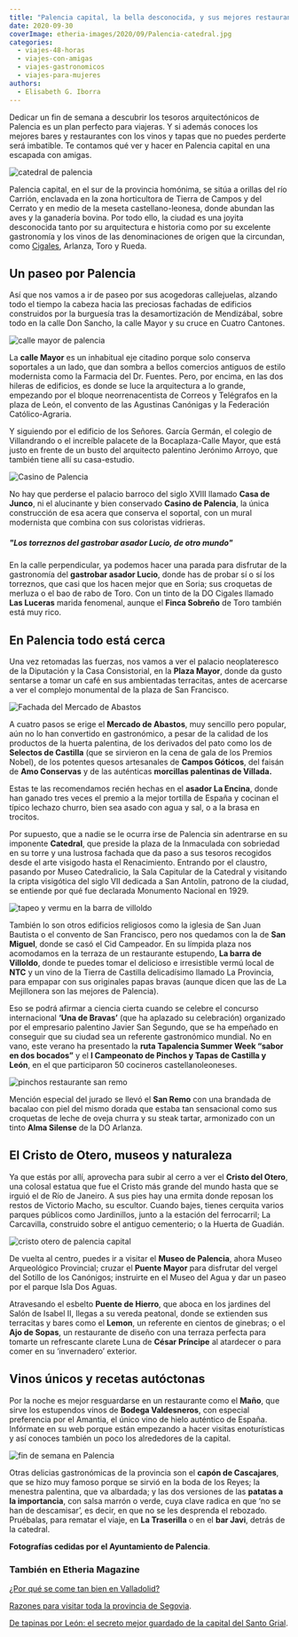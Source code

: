 ```yaml
---
title: "Palencia capital, la bella desconocida, y sus mejores restaurantes"
date: 2020-09-30
coverImage: etheria-images/2020/09/Palencia-catedral.jpg
categories: 
  - viajes-48-horas
  - viajes-con-amigas
  - viajes-gastronomicos
  - viajes-para-mujeres
authors: 
  - Elisabeth G. Iborra
---
```


Dedicar un fin de semana a descubrir los tesoros arquitectónicos de Palencia es un plan perfecto para viajeras. Y si además conoces los mejores bares y restaurantes con los vinos y tapas que no puedes perderte será imbatible. Te contamos qué ver y hacer en Palencia capital en una escapada con amigas.

![catedral de palencia](etheria-images/2020/09/Palencia-catedral.jpg "Catedral de Palencia. © Cedida por Ayto. Palencia")

Palencia capital, en el sur de la provincia homónima, se sitúa a orillas del río 
Carrión, enclavada en la zona horticultora de Tierra de Campos y del Cerrato y en medio 
de la meseta castellano-leonesa, donde abundan las aves y la ganadería bovina. Por todo 
ello, la ciudad es una joyita desconocida tanto por su arquitectura e historia como por 
su excelente gastronomía y los vinos de las denominaciones de origen que la circundan, 
como [Cigales](https://etheriamagazine.com/2020/01/07/viaje-con-amigas-ruta-del-vino-cigales/), 
Arlanza, Toro y Rueda. 

## Un paseo por Palencia

Así que nos vamos a ir de paseo por sus acogedoras callejuelas, alzando todo el tiempo 
la cabeza hacia las preciosas fachadas de edificios construidos por la burguesía tras la 
desamortización de Mendizábal, sobre todo en la calle Don Sancho, la calle Mayor y su 
cruce en Cuatro Cantones. 

![calle mayor de palencia](etheria-images/2020/09/Palencia-calle-mayor.jpg "Es obligatorio pasear por la Calle Mayor de Palencia. © Cedida por Ayto. Palencia")

La **calle Mayor** es un inhabitual eje citadino porque solo conserva soportales a un 
lado, que dan sombra a bellos comercios antiguos de estilo modernista como la Farmacia 
del Dr. Fuentes. Pero, por encima, en las dos hileras de edificios, es donde se luce la 
arquitectura a lo grande, empezando por el bloque neorrenacentista de Correos y 
Telégrafos en la plaza de León, el convento de las Agustinas Canónigas y la Federación 
Católico-Agraria. 

Y siguiendo por el edificio de los Señores. García Germán, el colegio de Villandrando o 
el increíble palacete de la Bocaplaza-Calle Mayor, que está justo en frente de un busto 
del arquitecto palentino Jerónimo Arroyo, que también tiene allí su casa-estudio. 

![Casino de Palencia](etheria-images/2020/09/Palencia-casino.jpg "Casino de Palencia. © Cedida por Ayto. Palencia")

No hay que perderse el palacio barroco del siglo XVIII llamado **Casa de Junco**, ni el 
alucinante y bien conservado **Casino de Palencia**, la única construcción de esa acera 
que conserva el soportal, con un mural modernista que combina con sus coloristas 
vidrieras. 

##### "Los torreznos del gastrobar asador Lucio, de otro mundo"

En la calle perpendicular, ya podemos hacer una parada para disfrutar de la gastronomía 
del **gastrobar asador Lucio**, donde has de probar sí o sí los torreznos, que casi que 
los hacen mejor que en Soria; sus croquetas de merluza o el bao de rabo de Toro. Con un 
tinto de la DO Cigales llamado **Las Luceras** marida fenomenal, aunque el **Finca 
Sobreño** de Toro también está muy rico. 

## En Palencia todo está cerca

Una vez retomadas las fuerzas, nos vamos a ver el palacio neoplateresco de la Diputación 
y la Casa Consistorial, en la **Plaza Mayor**, donde da gusto sentarse a tomar un café 
en sus ambientadas terracitas, antes de acercarse a ver el complejo monumental de la 
plaza de San Francisco. 

![Fachada del Mercado de Abastos](etheria-images/2020/09/Palencia-mercado-abastos.jpg "Fachada del Mercado de Abastos. © Cedida por Ayto. Palencia")

A cuatro pasos se erige el **Mercado de Abastos**, muy sencillo pero popular, aún no lo 
han convertido en gastronómico, a pesar de la calidad de los productos de la huerta 
palentina, de los derivados del pato como los de **Selectos de Castilla** (que se 
sirvieron en la cena de gala de los Premios Nobel), de los potentes quesos artesanales 
de **Campos Góticos**, del faisán de **Amo Conservas** y de las auténticas **morcillas 
palentinas de Villada.** 

Estas te las recomendamos recién hechas en el **asador La Encina**, donde han ganado 
tres veces el premio a la mejor tortilla de España y cocinan el típico lechazo churro, 
bien sea asado con agua y sal, o a la brasa en trocitos. 

Por supuesto, que a nadie se le ocurra irse de Palencia sin adentrarse en su imponente 
**Catedral**, que preside la plaza de la Inmaculada con sobriedad en su torre y una 
lustrosa fachada que da paso a sus tesoros recogidos desde el arte visigodo hasta el 
Renacimiento. Entrando por el claustro, pasando por Museo Catedralicio, la Sala 
Capitular de la Catedral y visitando la cripta visigótica del siglo VII dedicada a San 
Antolín, patrono de la ciudad, se entiende por qué fue declarada Monumento Nacional en 
1929. 

![tapeo y vermu en la barra de villoldo](etheria-images/2020/09/Palencia-vermu-iglesia-san-miguel.jpg "Vermú en La Barra de Villoldo frente a la iglesia de San Miguel. © Cedida por Ayto. Palencia")

También lo son otros edificios religiosos como la iglesia de San Juan Bautista o el 
convento de San Francisco, pero nos quedamos con la de **San Miguel**, donde se casó el 
Cid Campeador. En su límpida plaza nos acomodamos en la terraza de un restaurante 
estupendo, **La barra de Villoldo**, donde te puedes tomar el delicioso e irresistible 
vermú local de **NTC** y un vino de la Tierra de Castilla delicadísimo llamado La 
Provincia, para empapar con sus originales papas bravas (aunque dicen que las de La 
Mejillonera son las mejores de Palencia). 

Eso se podrá afirmar a ciencia cierta cuando se celebre el concurso internacional **‘Una 
de Bravas’** (que ha aplazado su celebración) organizado por el empresario palentino 
Javier San Segundo, que se ha empeñado en conseguir que su ciudad sea un referente 
gastronómico mundial. No en vano, este verano ha presentado la **ruta Tapalencia Summer 
Week “sabor en dos bocados”** y el **I Campeonato de Pinchos y Tapas de Castilla y 
León**, en el que participaron 50 cocineros castellanoleoneses. 

![pinchos restaurante san remo](etheria-images/2020/09/Palencia-restaurante-san-remo.jpg "Mención especial del Campeonato de Pinchos y Tapas de Castilla y León del restaurante San Remo © Cedida por Ayto. Palencia")

Mención especial del jurado se llevó el **San Remo** con una brandada de bacalao con 
piel del mismo dorada que estaba tan sensacional como sus croquetas de leche de oveja 
churra y su steak tartar, armonizado con un tinto **Alma Silense** de la DO Arlanza. 

## El Cristo de Otero, museos y naturaleza

Ya que estás por allí, aprovecha para subir al cerro a ver el **Cristo del Otero**, una 
colosal estatua que fue el Cristo más grande del mundo hasta que se irguió el de Río de 
Janeiro. A sus pies hay una ermita donde reposan los restos de Victorio Macho, su 
escultor. Cuando bajes, tienes cerquita varios parques públicos como Jardinillos, junto 
a la estación del ferrocarril; La Carcavilla, construido sobre el antiguo cementerio; o 
la Huerta de Guadián. 

![cristo otero de palencia capital](etheria-images/2020/09/Palencia-cerro-cristo-otero.jpg "Cristo del Otero. © Cedida por Ayto. Palencia")

De vuelta al centro, puedes ir a visitar el **Museo de Palencia**, ahora Museo 
Arqueológico Provincial; cruzar el **Puente Mayor** para disfrutar del vergel del 
Sotillo de los Canónigos; instruirte en el Museo del Agua y dar un paseo por el parque 
Isla Dos Aguas. 

Atravesando el esbelto **Puente de Hierro**, que aboca en los jardines del Salón de 
Isabel II, llegas a su vereda peatonal, donde se extienden sus terracitas y bares como 
el **Lemon**, un referente en cientos de ginebras; o el **Ajo de Sopas**, un restaurante 
de diseño con una terraza perfecta para tomarte un refrescante clarete Luna de **César 
Príncipe** al atardecer o para comer en su ‘invernadero’ exterior. 

## Vinos únicos y recetas autóctonas

Por la noche es mejor resguardarse en un restaurante como el **Maño**, que sirve los 
estupendos vinos de **Bodega Valdesneros**, con especial preferencia por el Amantia, el 
único vino de hielo auténtico de España. Infórmate en su web porque están empezando a 
hacer visitas enoturísticas y así conoces también un poco los alrededores de la capital. 

![fin de semana en Palencia](etheria-images/2020/09/Palencia-terraza-centro.jpg "Terrazas en el centro de Palencia. © Cedida por Ayto. Palencia")

Otras delicias gastronómicas de la provincia son el **capón de Cascajares**, que se hizo 
muy famoso porque se sirvió en la boda de los Reyes; la menestra palentina, que va 
albardada; y las dos versiones de las **patatas a la importancia**, con salsa marrón o 
verde, cuya clave radica en que ‘no se han de descamisar’, es decir, en que no se les 
desprenda el rebozado. Pruébalas, para rematar el viaje, en **La Traserilla** o en el 
**bar Javi**, detrás de la catedral. 

**Fotografías cedidas por el Ayuntamiento de Palencia**. 

### También en Etheria Magazine

[¿Por qué se come tan bien en 
Valladolid?](https://etheriamagazine.com/2019/01/31/bares-imprescindibles-finde-valladolid/) 

[Razones para visitar toda la provincia de 
Segovia](https://etheriamagazine.com/2021/03/09/15-lugares-imprescindibles-que-ver-en-segovia-y-provincia/). 

[De tapinas por León: el secreto mejor guardado de la capital del Santo 
Grial](https://etheriamagazine.com/2021/09/09/ruta-para-comer-bien-en-leon-capital/).
